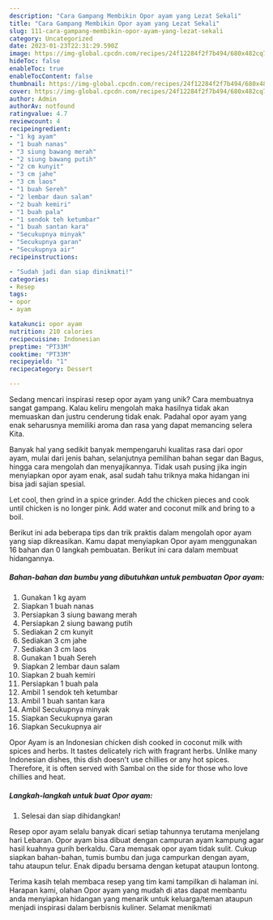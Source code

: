 ```yaml
---
description: "Cara Gampang Membikin Opor ayam yang Lezat Sekali"
title: "Cara Gampang Membikin Opor ayam yang Lezat Sekali"
slug: 111-cara-gampang-membikin-opor-ayam-yang-lezat-sekali
category: Uncategorized
date: 2023-01-23T22:31:29.590Z
image: https://img-global.cpcdn.com/recipes/24f12284f2f7b494/680x482cq70/opor-ayam-foto-resep-utama.jpg
hideToc: false
enableToc: true
enableTocContent: false
thumbnail: https://img-global.cpcdn.com/recipes/24f12284f2f7b494/680x482cq70/opor-ayam-foto-resep-utama.jpg
cover: https://img-global.cpcdn.com/recipes/24f12284f2f7b494/680x482cq70/opor-ayam-foto-resep-utama.jpg
author: Admin
authorAv: notfound
ratingvalue: 4.7
reviewcount: 4
recipeingredient:
- "1 kg ayam"
- "1 buah nanas"
- "3 siung bawang merah"
- "2 siung bawang putih"
- "2 cm kunyit"
- "3 cm jahe"
- "3 cm laos"
- "1 buah Sereh"
- "2 lembar daun salam"
- "2 buah kemiri"
- "1 buah pala"
- "1 sendok teh ketumbar"
- "1 buah santan kara"
- "Secukupnya minyak"
- "Secukupnya garan"
- "Secukupnya air"
recipeinstructions:

- "Sudah jadi dan siap dinikmati!"
categories:
- Resep
tags:
- opor
- ayam

katakunci: opor ayam 
nutrition: 210 calories
recipecuisine: Indonesian
preptime: "PT33M"
cooktime: "PT33M"
recipeyield: "1"
recipecategory: Dessert

---
```





Sedang mencari inspirasi resep opor ayam yang unik? Cara membuatnya sangat gampang. Kalau keliru mengolah maka hasilnya tidak akan memuaskan dan justru cenderung tidak enak. Padahal opor ayam yang enak seharusnya memiliki aroma dan rasa yang dapat memancing selera Kita.





Banyak hal yang sedikit banyak mempengaruhi kualitas rasa dari opor ayam, mulai dari jenis bahan, selanjutnya pemilihan bahan segar dan Bagus, hingga cara mengolah dan menyajikannya. Tidak usah pusing jika ingin menyiapkan opor ayam enak,      asal sudah tahu triknya maka hidangan ini bisa jadi sajian spesial.














Let cool, then grind in a spice grinder. Add the chicken pieces and cook until chicken is no longer pink. Add water and coconut milk and bring to a boil.






Berikut ini ada beberapa tips dan trik praktis dalam mengolah opor ayam yang siap dikreasikan. Kamu dapat menyiapkan Opor ayam menggunakan 16 bahan dan 0 langkah pembuatan. Berikut ini cara dalam membuat hidangannya.

<!--inarticleads1-->

##### Bahan-bahan dan bumbu yang dibutuhkan untuk pembuatan Opor ayam:

1. Gunakan 1 kg ayam
1. Siapkan 1 buah nanas
1. Persiapkan 3 siung bawang merah
1. Persiapkan 2 siung bawang putih
1. Sediakan 2 cm kunyit
1. Sediakan 3 cm jahe
1. Sediakan 3 cm laos
1. Gunakan 1 buah Sereh
1. Siapkan 2 lembar daun salam
1. Siapkan 2 buah kemiri
1. Persiapkan 1 buah pala
1. Ambil 1 sendok teh ketumbar
1. Ambil 1 buah santan kara
1. Ambil Secukupnya minyak
1. Siapkan Secukupnya garan
1. Siapkan Secukupnya air


Opor Ayam is an Indonesian chicken dish cooked in coconut milk with spices and herbs. It tastes delicately rich with fragrant herbs. Unlike many Indonesian dishes, this dish doesn&#39;t use chillies or any hot spices. Therefore, it is often served with Sambal on the side for those who love chillies and heat. 

<!--inarticleads2-->

##### Langkah-langkah untuk buat Opor ayam:


1. Selesai dan siap dihidangkan!

Resep opor ayam selalu banyak dicari setiap tahunnya terutama menjelang hari Lebaran. Opor ayam bisa dibuat dengan campuran ayam kampung agar hasil kuahnya gurih berkaldu. Cara memasak opor ayam tidak sulit. Cukup siapkan bahan-bahan, tumis bumbu dan juga campurkan dengan ayam, tahu ataupun telur. Enak dipadu bersama dengan ketupat ataupun lontong. 

Terima kasih telah membaca resep yang tim kami tampilkan di halaman ini. Harapan kami, olahan Opor ayam yang mudah di atas dapat membantu anda menyiapkan hidangan yang menarik untuk keluarga/teman ataupun menjadi inspirasi dalam berbisnis kuliner. Selamat menikmati
